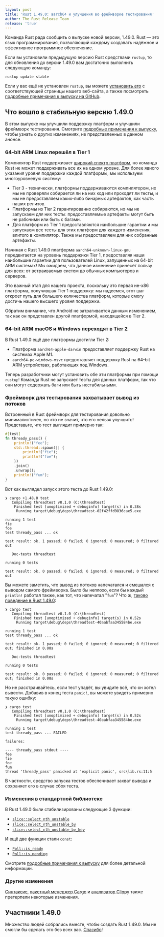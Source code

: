 ```yaml
---
layout: post
title: 'Rust 1.49.0: aarch64 и улучшения во фреймворке тестирования'
author: The Rust Release Team
release: 'true'
---
```


Команда Rust рада сообщить о выпуске новой версии, 1.49.0. Rust — это язык программирования, позволяющий каждому создавать надёжное и эффективное программное обеспечение.

Если вы установили предыдущую версию Rust средствами `rustup`, то для обновления до версии 1.49.0 вам достаточно выполнить следующую команду:

```console
rustup update stable
```

Если у вас ещё не установлен `rustup`, вы можете [установить его] с соответствующей страницы нашего веб-сайта, а также посмотреть [подробные примечания к выпуску на GitHub].

## Что вошло в стабильную версию 1.49.0

В этом выпуске мы улучшили поддержку платформ и улучшили фреймворк тестирования. Смотрите [подробные примечания к выпуску](https://github.com/rust-lang/rust/blob/master/RELEASES.md#version-1490-2020-12-31), чтобы узнать о других изменениях, не представленных в данном анонсе.

### 64-bit ARM Linux перешёл в Tier 1

Компилятор Rust поддерживает [широкий спектр платформ], но команда Rust не может поддерживать все их на одном уровне. Для более явного указания уровня поддержки каждой платформы, мы используем многоуровневую систему:

- Tier 3 - технически, платформы поддерживаются компилятором, но мы не проверяли собирается ли на них код или проходят ли тесты, и мы не предоставляем каких-либо бинарных артефактов, как часть наших релизов.
- Платформы из Tier 2 гарантированно собираются, но мы не запускаем для них тесты: предоставляемые артефакты могут быть не рабочими или быть с багами.
- Для платформ из Tier 1 предоставляются наибольшие гарантии и мы запускаем все тесты для этих платформ для каждого изменения, влитого в компилятор. Также мы предоставляем для них собранные артефакты.

Начиная с Rust 1.49.0 платформа `aarch64-unknown-linux-gnu` передвигается на уровень поддержики Tier 1, предоставляя наши наибольшие гарантии для пользователей Linux, запущенных на 64-bit ARM системах! Мы ожидаем, что данное изменение принесёт пользу для всех: от встраиваемых систем до обычных компьютеров и серверов.

Это важный этап для нашего проекта, поскольку это первая не-x86 платформа, получившая Tier 1 поддержку: мы надеемся, этот шаг откроет путь для большего количества платформ, которые смогу достичь нашего высшего уровня поддержки.

Обратим внимание, что Android не затрагивается данным изменением, так как он представлен другой платформой, находящейся в Tier 2.

### 64-bit ARM macOS и Windows переходят в Tier 2

В Rust 1.49.0 ещё две платформы достигли Tier 2:

- Платформа `aarch64-apple-darwin` предоставляет поддержку Rust на системах Apple M1.
- `aarch64-pc-windows-msvc` предоставляет поддержку Rust на 64-bit ARM устройствах, работающих под Windows.

Теперь разработчики могут установить обе эти платформы при помощи `rustup`! Команда Rust не запускает тесты для данных платформ, так что они могут содержать баги или быть нестабильными.

### Фреймворк для тестирования захватывает вывод из потоков

Встроенный в Rust фреймворк для тестирования довольно минималистичен, но это не значит, что его нельзя улучшить! Представьте, что тест выглядит примерно так:

```rust
#[test]
fn thready_pass() {
    println!("fee");
    std::thread::spawn(|| {
        println!("fie");
        println!("foe");
    })
    .join()
    .unwrap();
    println!("fum");
}
```

Вот как выглядел запуск этого теста до Rust 1.49.0:

```text
❯ cargo +1.48.0 test
   Compiling threadtest v0.1.0 (C:\threadtest)
    Finished test [unoptimized + debuginfo] target(s) in 0.38s
     Running target\debug\deps\threadtest-02f42ffd9836cae5.exe

running 1 test
fie
foe
test thready_pass ... ok

test result: ok. 1 passed; 0 failed; 0 ignored; 0 measured; 0 filtered out

   Doc-tests threadtest

running 0 tests

test result: ok. 0 passed; 0 failed; 0 ignored; 0 measured; 0 filtered out
```

Вы можете заметить, что вывод из потоков напечатался и смешался с выводом самого фреймворка. Было бы неплохо, если бы каждый `println!` работал также, как тот, что напечатал "`fum`"? Что ж, [таково поведение в Rust 1.49.0](https://github.com/rust-lang/rust/pull/78227):

```text
❯ cargo test
   Compiling threadtest v0.1.0 (C:\threadtest)
    Finished test [unoptimized + debuginfo] target(s) in 0.52s
     Running target\debug\deps\threadtest-40aabfaa345584be.exe

running 1 test
test thready_pass ... ok

test result: ok. 1 passed; 0 failed; 0 ignored; 0 measured; 0 filtered out; finished in 0.00s

   Doc-tests threadtest

running 0 tests

test result: ok. 0 passed; 0 failed; 0 ignored; 0 measured; 0 filtered out; finished in 0.00s
```

Но не расстраивайтесь, если тест упадёт, вы увидите всё, что он хотел вывести. Добавив в конец теста `panic!`, вы можете увидеть примерно такую ошибку:

```text
❯ cargo test
   Compiling threadtest v0.1.0 (C:\threadtest)
    Finished test [unoptimized + debuginfo] target(s) in 0.52s
     Running target\debug\deps\threadtest-40aabfaa345584be.exe

running 1 test
test thready_pass ... FAILED

failures:

---- thready_pass stdout ----
fee
fie
foe
fum
thread 'thready_pass' panicked at 'explicit panic', src\lib.rs:11:5
```

В частности, средство запуска тестов обеспечивает захват вывода и сохраняет его в случае сбоя теста.

### Изменения в стандартной библиотеке

В Rust 1.49.0 были стабилизированы следующие 3 функции:

- [`slice::select_nth_unstable`]
- [`slice::select_nth_unstable_by`]
- [`slice::select_nth_unstable_by_key`]

И ещё две функции стали `const`:

- [`Poll::is_ready`]
- [`Poll::is_pending`]

Смотрите [подробные примечания к выпуску](https://github.com/rust-lang/rust/blob/master/RELEASES.md#version-1490-2020-12-31) для более детальной информации.

### Другие изменения

[Синтаксис](https://github.com/rust-lang/rust/blob/master/RELEASES.md#version-1490-2020-12-31), [пакетный менеджер Cargo] и [анализатор Clippy] также претерпели некоторые изменения.

## Участники 1.49.0

Множество людей собрались вместе, чтобы создать Rust 1.49.0. Мы не смогли бы сделать это без всех вас. [Спасибо](https://thanks.rust-lang.org/rust/1.49.0/)!


[установить его]: https://www.rust-lang.org/install.html
[подробные примечания к выпуску на GitHub]: https://github.com/rust-lang/rust/blob/master/RELEASES.md#version-1490-2020-12-31
[широкий спектр платформ]: https://doc.rust-lang.org/stable/rustc/platform-support.html
[`slice::select_nth_unstable`]: https://doc.rust-lang.org/nightly/std/primitive.slice.html#method.select_nth_unstable
[`slice::select_nth_unstable_by`]: https://doc.rust-lang.org/nightly/std/primitive.slice.html#method.select_nth_unstable_by
[`slice::select_nth_unstable_by_key`]: https://doc.rust-lang.org/nightly/std/primitive.slice.html#method.select_nth_unstable_by_key
[`Poll::is_ready`]: https://doc.rust-lang.org/stable/std/task/enum.Poll.html#method.is_ready
[`Poll::is_pending`]: https://doc.rust-lang.org/stable/std/task/enum.Poll.html#method.is_pending
[пакетный менеджер Cargo]: https://github.com/rust-lang/cargo/blob/master/CHANGELOG.md#cargo-149-2020-12-31
[анализатор Clippy]: https://github.com/rust-lang/rust-clippy/blob/master/CHANGELOG.md#rust-149